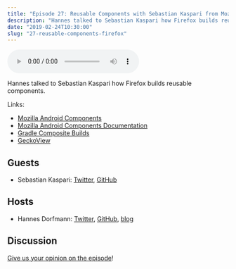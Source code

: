 ```yaml
---
title: "Episode 27: Reusable Components with Sebastian Kaspari from Mozilla Firefox"
description: "Hannes talked to Sebastian Kaspari how Firefox builds reusable components."
date: "2019-02-24T10:30:00"
slug: "27-reusable-components-firefox"
---
```

<audio controls preload="metadata">
  <source src="https://artemzin.com/static/thecontext/episodes/The.Context.episode.27.mp3" type="audio/mpeg">
</audio>

Hannes talked to Sebastian Kaspari how Firefox builds reusable components.

Links:

* [Mozilla Android Components](https://github.com/mozilla-mobile/android-components)
* [Mozilla Android Components Documentation](https://mozac.org)
* [Gradle Composite Builds](https://docs.gradle.org/current/userguide/composite_builds.html)
* [GeckoView](https://wiki.mozilla.org/Mobile/GeckoView)


## Guests

* Sebastian Kaspari: [Twitter](https://twitter.com/Anti_Hype), [GitHub](https://github.com/pocmo)

## Hosts

* Hannes Dorfmann: [Twitter](https://twitter.com/sockeqwe), [GitHub](https://github.com/sockeqwe), [blog](http://hannesdorfmann.com)

## Discussion

[Give us your opinion on the episode](https://github.com/artem-zinnatullin/TheContext-Podcast/issues/116)!
